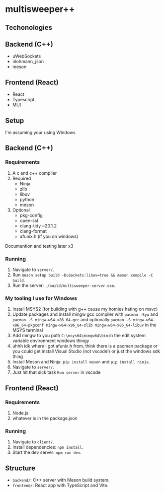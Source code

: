 # multisweeper++

## Techonologies

## Backend (C++)

- uWebSockets
- nlohmann_json
- meson

## Frontend (React)

- React
- Typescript
- MUI

## Setup

I'm assuming your using Windows

## Backend (C++)

### Requirements

1. A c and c++ compiler
2. Required
   - Ninja
   - zlib
   - libuv
   - python
   - meson
3. Optional
   - pkg-config
   - open-ssl
   - clang-tidy ~20.1.2
   - clang-format
   - afunix.h (if you on windows)

Documention and testing later x3

### Running

1. Navigate to `server/`.
2. Run `meson setup build -DuSockets:libuv=true && meson compile -C build`.
3. Run the server: `./build/multisweeper-server.exe`.

### My tooling I use for Windows

1. Install MSYS2 (for building with g++ cause my homies hating on msvc)
2. Update packages and install mingw gcc compiler with `pacman -Syu` and `pacman -S mingw-w64-x86_64-gcc` and optionally `pacman -S mingw-w64-x86_64-pkgconf mingw-w64-x86_64-zlib mingw-w64-x86_64-libuv` in the MSYS terminal
3. Add mingw to you path `C:\msys64\mingw64\bin` in the edit system variable environment windows thingy
4. uhhh idk where i got afunix.h from, think there is a pacman package or you could get install Visual Studio (not vscode!) or just the windows sdk thing
5. Install Meson and Ninja: `pip install meson` and `pip install ninja`.
6. Navigate to `server/`.
7. Just hit that sick task `Run server` in vscode

## Frontend (React)

### Requirements

1. Node.js
2. whatever is in the package.json

### Running

1. Navigate to `client/`.
2. Install dependencies: `npm install`.
3. Start the dev server: `npm run dev`.

## Structure

- `backend/`: C++ server with Meson build system.
- `frontend/`: React app with TypeScript and Vite.
